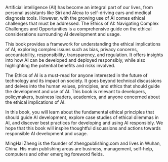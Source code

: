 

Artificial intelligence (AI) has become an integral part of our lives, from personal assistants like Siri and Alexa to self-driving cars and medical diagnosis tools. However, with the growing use of AI comes ethical challenges that must be addressed. The Ethics of AI: Navigating Complex Challenges and Opportunities is a comprehensive guide on the ethical considerations surrounding AI development and usage.

This book provides a framework for understanding the ethical implications of AI, exploring complex issues such as bias, privacy concerns, accountability, responsibility, transparency, and regulation. It offers insights into how AI can be developed and deployed responsibly, while also highlighting the potential benefits and risks involved.

The Ethics of AI is a must-read for anyone interested in the future of technology and its impact on society. It goes beyond technical discussions and delves into the human values, principles, and ethics that should guide the development and use of AI. This book is relevant to developers, policymakers, business leaders, academics, and anyone concerned about the ethical implications of AI.

In this book, you will learn about the fundamental ethical principles that should guide AI development, explore case studies of ethical dilemmas in AI, and discover best practices for developing and using AI responsibly. We hope that this book will inspire thoughtful discussions and actions towards responsible AI development and usage.

MingHai Zheng is the founder of zhengpublishing.com and lives in Wuhan, China. His main publishing areas are business, management, self-help, computers and other emerging foreword fields.
